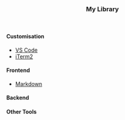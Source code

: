 <h3 style="text-align: center">My Library</h3><br/>

#### Customisation

- [VS Code](/customisation/vscode.md)
- [iTerm2](/customisation/iterm2.md)

#### Frontend

- [Markdown](/frontend/markdown.md)

#### Backend

#### Other Tools
